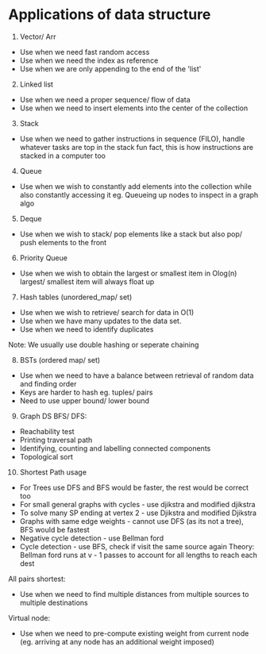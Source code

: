 # Applications of data structure 

1. Vector/ Arr
- Use when we need fast random access 
- Use when we need the index as reference 
- Use when we are only appending to the end of the 'list'



2. Linked list 
- Use when we need a proper sequence/ flow of data 
- Use when we need to insert elements into the center of the collection


3. Stack 
- Use when we need to gather instructions in sequence (FILO), handle whatever tasks are top in the stack
	fun fact, this is how instructions are stacked in a computer too



4. Queue 
- Use when we wish to constantly add elements into the collection while also constantly accessing it
	eg. Queueing up nodes to inspect in a graph algo 



5. Deque 
- Use when we wish to stack/ pop elements like a stack but also pop/ push elements to the front


6. Priority Queue 
- Use when we wish to obtain the largest or smallest item in Olog(n)
	largest/ smallest item will always float up

7. Hash tables (unordered_map/ set)
- Use when we wish to retrieve/ search for data in O(1)
- Use when we have many updates to the data set. 
- Use when we need to identify duplicates 

Note: We usually use double hashing or seperate chaining 


8. BSTs (ordered map/ set)
- Use when we need to have a balance between retrieval of random data and finding order
- Keys are harder to hash eg. tuples/ pairs 
- Need to use upper bound/ lower bound 


9. Graph DS
BFS/ DFS: 
- Reachability test
- Printing traversal path
- Identifying, counting and labelling connected components 
- Topological sort 



10. Shortest Path usage
- For Trees use DFS and BFS would be faster, the rest would be correct too 
- For small general graphs with cycles - use djikstra and modified djikstra 
- To solve many SP ending at vertex 2 - use Djikstra and modified Djikstra 
- Graphs with same edge weights - cannot use DFS (as its not a tree), BFS would be fastest 
- Negative cycle detection - use Bellman ford 
- Cycle detection - use BFS, check if visit the same source again 
Theory: 
Bellman ford runs at v - 1 passes to account for all lengths to reach each dest

All pairs shortest: 
- Use when we need to find multiple distances from multiple sources to multiple destinations 

Virtual node: 
- Use when we need to pre-compute existing weight from current node (eg. arriving at any node has an additional weight imposed)